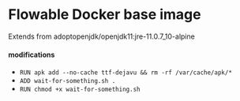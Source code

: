 # Flowable Docker base image

Extends from adoptopenjdk/openjdk11:jre-11.0.7_10-alpine

#### modifications

* `RUN apk add --no-cache ttf-dejavu && rm -rf /var/cache/apk/*`
* `ADD wait-for-something.sh .`
* `RUN chmod +x wait-for-something.sh`
